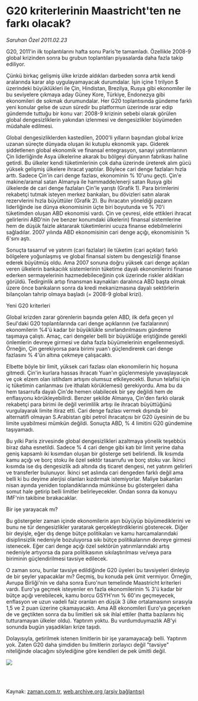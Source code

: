 # G20 kriterlerinin Maastricht'ten ne farkı olacak?

*Saruhan Özel 2011.02.23*

<td class="columnist-detail">
<p>G20, 2011'in ilk toplantılarını hafta sonu Paris'te tamamladı. Özellikle 2008-9 global krizinden sonra bu grubun toplantıları piyasalarda daha fazla takip ediliyor.</p>
<p>
<div id="haberMetinDiv">
<p>Çünkü birkaç gelişmiş ülke krizde aldıkları darbeden sonra artık kendi aralarında karar alıp uygulayamayacak durumdalar. İşin içine 1 trilyon $ üzerindeki büyüklükleri ile Çin, Hindistan, Brezilya, Rusya gibi ekonomiler ile bu seviyelere çıkmaya aday Güney Kore, Türkiye, Endonezya gibi ekonomileri de sokmak durumundalar. Her G20 toplantısında gündeme farklı yeni konular gelse de uzun süredir bu platformun üzerinde ısrar edip gündemde tuttuğu bir konu var: 2008-9 krizinin sebebi olarak görülen global dengesizliklerin yakından izlenmesi ve dengesizlikler büyümeden müdahale edilmesi.
<p> Global dengesizliklerden kastedilen, 2000'li yılların başından global krize uzanan süreçte dünyada oluşan iki kutuplu ekonomik yapı. Giderek şiddetlenen global ekonomik ve finansal entegrasyon, sanayi yatırımlarının Çin liderliğinde Asya ülkelerine akarak bu bölgeyi dünyanın fabrikası haline getirdi. Bu ülkeler kendi tüketimlerinin çok daha üzerinde üreterek alım gücü yüksek gelişmiş ülkelere ihracat yaptılar. Böylece cari denge fazlaları hızla arttı. Sadece Çin'in cari denge fazlası, ekonominin % 10'unu geçti. Çin'e makine/aramal satan Almanya ile hammadde/enerji satan Rusya gibi ülkelerde de cari denge fazlaları Çin'le yarıştı (Grafik 1). Para birimlerini rekabetçi tutmak isteyen merkez bankaları, bu dövizleri satın alarak rezervlerini hızla büyüttüler (Grafik 2). Bu ihracatın yöneldiği pazarın liderliğinde ise dünya ekonomisinin üçte biri boyutunda ve % 70'i tüketimden oluşan ABD ekonomisi vardı. Çin ve çevresi, elde ettikleri ihracat gelirlerini ABD'nin (ve benzer konumdaki ülkelerin) finansal sistemlerine hem de düşük faizle aktararak tüketimlerini ucuza finanse edebilmelerini sağladılar. 2007 yılında ABD ekonomisinin cari denge açığı, ekonomisinin % 6'sını aştı. 
<p> Sonuçta tasarruf ve yatırım (cari fazlalar) ile tüketim (cari açıklar) farklı bölgelere yoğunlaşmış ve global finansal sistem bu dengesizliği finanse ederek büyütmüş oldu. Ama 2007 sonuna doğru yüksek cari denge açıkları veren ülkelerin bankacılık sistemlerinin tüketime dayalı ekonomilerini finanse ederken sermayelerinin hazmedebileceğinin çok üzerinde riskler aldıkları görüldü. Tedirginlik artıp finansman kaynakları daralınca ABD başta olmak üzere önce bankaların sonra da kredi mekanizmasına dayalı sektörlerin bilançoları tahrip olmaya başladı (= 2008-9 global krizi).
<p>Yeni G20 kriterleri
<p>Global krizden zarar görenlerin başında gelen ABD, ilk defa geçen yıl Seul'daki G20 toplantılarında cari denge açıklarının (ve fazlalarının) ekonomilerin %4'ü kadar bir büyüklükle sınırlandırılmasını gündeme taşımaya çalıştı. Amaç, cari dengeler belli bir büyüklüğe eriştiğinde gerekli önlemlerin devreye girmesi ve daha fazla büyümelerinin engellenmesiydi. Örneğin, Çin gerekiyorsa para birimi yuan'ı güçlendirerek cari denge fazlasını % 4'ün altına çekmeye çalışacaktı. 
<p> Elbette böyle bir limit, yüksek cari fazlası olan ekonomilerin hiç hoşuna gitmedi. Çin'in kurlara hassas ihracatı Yuan'ın güçlenmesiyle yavaşlayacak ve çok elzem olan istihdam artışını olumsuz etkileyecekti. Bunun telafisi için iç tüketimin canlanması (ve ithalatı körüklemesi) gerekiyordu. Ama bu da hem tasarrufa dayalı Çin'de hemen olabilecek bir şey değildi hem de enflasyonu körükleyebilirdi. Benzer şekilde Almanya, Çin'den farklı olarak rekabetçi para birimi ile değil verimlilik artışı ile ihracatı büyüttüğünü vurgulayarak limite itiraz etti. Cari denge fazlası vermek dışında bir alternatifi olmayan S.Arabistan gibi petrol ihracatçısı bir G20 üyesinin de bu limite uyabilmesi mümkün değildi. Sonuçta ABD, % 4 limitini G20 gündemine taşıyamadı. 
<p> Bu yılki Paris zirvesinde global dengesizlikleri azaltmaya yönelik teşebbüs biraz daha esnetildi. Sadece % 4 cari denge gibi katı bir limit yerine daha geniş kapsamlı iki kısımdan oluşan bir gösterge seti belirlendi. İlk kısımda kamu açığı ve borç stoku ile özel sektör tasarrufu ve borç stoku var. İkinci kısımda ise dış dengesizlik adı altında dış ticaret dengesi, net yatırım gelirleri ve transferler bulunuyor. İkinci set aslında cari dengeden farklı değil ama belli ki bu deyime alerjisi olanları kızdırmak istemiyorlar. Maliye bakanları nisan ayında yeniden toplandıklarında mümkünse bu göstergeleri daha somut hale getirip belli limitler belirleyecekler. Ondan sonra da konuyu IMF'nin takibine bırakacaklar.
<p>Bir işe yarayacak mı?
<p>Bu göstergeler zaman içinde ekonomilerin aşırı büyüyüp büyümediklerini ve bunu ne tür dengesizlikler yaratarak gerçekleştirdiklerini gösterecek. Diğer bir deyişle, eğer dış denge bütçe politikaları ve kamu harcamalarındaki disiplinsizlik nedeniyle bozuluyorsa sıkı bütçe politikalarının devreye girmesi istenecek. Eğer cari denge açığı özel sektörün yatırımlarındaki artış nedeniyle artıyorsa da para politikasının sıkılaştırılması ve/veya para biriminin güçlendirilmesi tavsiye edilecek. 
<p> O zaman soru, bunlar tavsiye edildiğinde G20 üyeleri bu tavsiyeleri dinleyip de bir şeyler yapacaklar mı? Geçmiş, bu konuda pek ümit vermiyor. Örneğin, Avrupa Birliği'nin ve daha sonra Euro'nun temelinde Maastricht kriterleri vardı. Euro'ya geçmek isteyenler en fazla ekonomilerinin % 3'ü kadar bir bütçe açığı verebilecek, kamu borcu GSYH'nın % 60'ını geçmeyecek, enflasyon ve uzun vadeli faiz oranları en düşük 3 ülke ortalamasının sırasıyla 1,5 ve 2 puan üzerine çıkamayacaktı. Ama AB ekonomileri Euro'ya geçerken de ve geçtikten sonra da bu limitleri sık sık ihlal ettiler (hatta bazılarını hiç tutturamayan ülkeler oldu). Yaptırım yoktu. Bu vurdumduymazlık AB'yi sonunda bugün yaşadıkları krize taşıdı.
<p> Dolayısıyla, getirilmek istenen limitlerin bir işe yaramayacağı belli. Yaptırım yok. Zaten G20 daha şimdiden bu limitlerin zorlayıcı değil "tavsiye" niteliğinde olacağını söylediğine göre kendileri de pek ümitli değil.
<p><img border="0" src="http://web.archive.org/web/20110314024658im_/http://medya.zaman.com.tr/2011/02/23/cari.gif"/></p></p></p></p></p></p></p></p></p></p></p></p></div>
</p>


<p><br>
		 </br></p></td>

Kaynak: [zaman.com.tr](http://zaman.com.tr/yazar.do?yazino=1097601), [web.archive.org (arşiv bağlantısı)](http://web.archive.org/web/20110314024658/http://www.zaman.com.tr:80/yazar.do?yazino=1097601)
